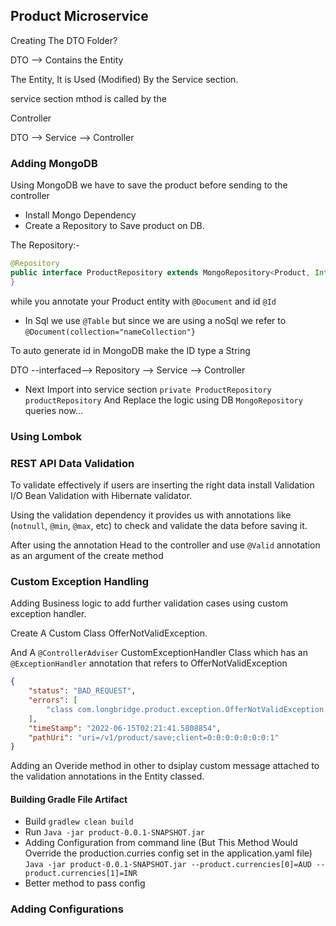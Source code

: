 ## Product Microservice

Creating The DTO Folder?

DTO --> Contains the Entity

The Entity, It is Used (Modified) By the Service section.

service section mthod is called by the 

Controller

DTO --> Service --> Controller


### Adding MongoDB
Using MongoDB we have to save the product before sending to the controller
- Install Mongo Dependency
- Create a Repository to Save product on DB.

The Repository:-
```java
@Repository
public interface ProductRepository extends MongoRepository<Product, Integer> {
}
```
while you annotate your Product entity with `@Document` and id `@Id` 
- In Sql we use `@Table` but since we are using a noSql we refer to 
`@Document(collection="nameCollection"}`

To auto generate id in MongoDB make the ID type a String

DTO --interfaced--> Repository -->  Service --> Controller

- Next Import into service section
`private ProductRepository productRepository`
And Replace the logic using DB `MongoRepository` queries now...

### Using Lombok

### REST API Data Validation
To validate effectively if users are inserting the right data install Validation I/O
Bean Validation with Hibernate validator.

Using the validation dependency
it provides us with annotations like (`notnull`, `@min`, `@max`, etc) to check and validate the data before saving it.

After using the annotation
Head to the controller and use `@Valid` annotation as an argument of the create method 

### Custom Exception Handling
Adding Business logic to add further validation cases using custom exception handler.

Create A Custom Class OfferNotValidException.

And A `@ControllerAdviser` CustomExceptionHandler Class which has an `@ExceptionHandler` annotation that refers to OfferNotValidException

```json
{
    "status": "BAD_REQUEST",
    "errors": [
        "class com.longbridge.product.exception.OfferNotValidException:No discount is allowed @ 0 price"
    ],
    "timeStamp": "2022-06-15T02:21:41.5808854",
    "pathUri": "uri=/v1/product/save;client=0:0:0:0:0:0:0:1"
}
```

Adding an Overide method in other to dsiplay custom message attached to the validation annotations in the Entity classed.



#### Building Gradle File Artifact
- Build
`gradlew clean build`
- Run
`Java -jar product-0.0.1-SNAPSHOT.jar`
- Adding Configuration from command line (But This Method Would Override the production.curries config  set in the application.yaml file)
`Java -jar product-0.0.1-SNAPSHOT.jar --product.currencies[0]=AUD --product.currencies[1]=INR`
- Better method to pass config 

### Adding Configurations

